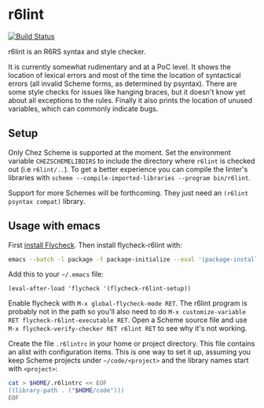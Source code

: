 # r6lint

[![Build Status](https://travis-ci.org/weinholt/r6lint.svg?branch=master)](https://travis-ci.org/weinholt/r6lint)

r6lint is an R6RS syntax and style checker.

It is currently somewhat rudimentary and at a PoC level. It shows the
location of lexical errors and most of the time the location of
syntactical errors (all invalid Scheme forms, as determined by
psyntax). There are some style checks for issues like hanging braces,
but it doesn't know yet about all exceptions to the rules. Finally it
also prints the location of unused variables, which can commonly
indicate bugs.

## Setup

Only Chez Scheme is supported at the moment. Set the environment
variable `CHEZSCHEMELIBDIRS` to include the directory where `r6lint`
is checked out (i.e `r6lint/..`). To get a better experience you can
compile the linter's libraries with
`scheme --compile-imported-libraries --program bin/r6lint`.

Support for more Schemes will be forthcoming. They just need an
`(r6lint psyntax compat)` library.

## Usage with emacs

First [install Flycheck](http://www.flycheck.org/en/latest/user/installation.html).
Then install flycheck-r6lint with:

```bash
emacs --batch -l package -f package-initialize --eval '(package-install-file "flycheck-r6lint.el")'
```

Add this to your `~/.emacs` file:

```elisp
(eval-after-load 'flycheck '(flycheck-r6lint-setup))
```

Enable flycheck with `M-x global-flycheck-mode RET`. The r6lint program
is probably not in the path so you'll also need to do
`M-x customize-variable RET flycheck-r6lint-executable RET`.
Open a Scheme source file and use
`M-x flycheck-verify-checker RET r6lint RET` to
see why it's not working.

Create the file `.r6lintrc` in your home or project directory. This
file contains an alist with configuration items. This is one way to
set it up, assuming you keep Scheme projects under `~/code/<project>`
and the library names start with `<project>`:

```bash
cat > $HOME/.r6lintrc << EOF
((library-path . ("$HOME/code")))
EOF

```
